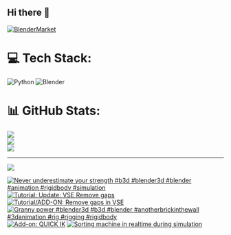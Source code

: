 ## Hi there 👋

<!--
**luckychris/luckychris** is a ✨ _special_ ✨ repository because its `README.md` (this file) appears on your GitHub profile.

Here are some ideas to get you started:

- 🔭 I’m currently working on ...
- 🌱 I’m currently learning ...
- 👯 I’m looking to collaborate on ...
- 🤔 I’m looking for help with ...
- 💬 Ask me about ...
- 📫 How to reach me: https://www.instagram.com/blender.fun/
- 😄 Pronouns: ...
- ⚡ Fun fact: ...
-->


[![BlenderMarket](https://assets.superhivemarket.com/site_assets/blendermarketlogo.png)](https://blendermarket.com/creators/blenderfun)

# 💻 Tech Stack:
![Python](https://img.shields.io/badge/python-3670A0?style=for-the-badge&logo=python&logoColor=ffdd54) ![Blender](https://img.shields.io/badge/blender-%23F5792A.svg?style=for-the-badge&logo=blender&logoColor=white)
# 📊 GitHub Stats:
![](https://github-readme-stats.vercel.app/api?username=luckychris&theme=great-gatsby&hide_border=false&include_all_commits=false&count_private=false)<br/>
![](https://github-readme-streak-stats.herokuapp.com/?user=luckychris&theme=great-gatsby&hide_border=false)<br/>
![](https://github-readme-stats.vercel.app/api/top-langs/?username=luckychris&theme=great-gatsby&hide_border=false&include_all_commits=false&count_private=false&layout=compact)

---
[![](https://visitcount.itsvg.in/api?id=luckychris&icon=0&color=0)](https://visitcount.itsvg.in)

<!-- Proudly created with GPRM ( https://gprm.itsvg.in ) -->

<!-- BEGIN YOUTUBE-CARDS -->
[![Never underestimate your strength  #b3d #blender3d #blender #animation #rigidbody #simulation](https://ytcards.demolab.com/?id=h01QwIYq5OU&title=Never+underestimate+your+strength++%23b3d+%23blender3d+%23blender+%23animation+%23rigidbody+%23simulation&lang=en&timestamp=1744527001&background_color=%230d1117&title_color=%23ffffff&stats_color=%23dedede&max_title_lines=1&width=250&border_radius=5 "Never underestimate your strength  #b3d #blender3d #blender #animation #rigidbody #simulation")](https://www.youtube.com/watch?v=h01QwIYq5OU)
[![Tutorial: Update: VSE Remove gaps](https://ytcards.demolab.com/?id=Mwg82aDwMjU&title=Tutorial%3A+Update%3A+VSE+Remove+gaps&lang=en&timestamp=1744469152&background_color=%230d1117&title_color=%23ffffff&stats_color=%23dedede&max_title_lines=1&width=250&border_radius=5 "Tutorial: Update: VSE Remove gaps")](https://www.youtube.com/watch?v=Mwg82aDwMjU)
[![Tutorial/ADD-ON: Remove gaps in VSE](https://ytcards.demolab.com/?id=4v7mk7aY_qo&title=Tutorial%2FADD-ON%3A+Remove+gaps+in+VSE&lang=en&timestamp=1744449967&background_color=%230d1117&title_color=%23ffffff&stats_color=%23dedede&max_title_lines=1&width=250&border_radius=5 "Tutorial/ADD-ON: Remove gaps in VSE")](https://www.youtube.com/watch?v=4v7mk7aY_qo)
[![Granny power #blender3d #b3d #blender #anotherbrickinthewall #3danimation #rig #rigging #rigidbody](https://ytcards.demolab.com/?id=3aVkhiKDcKk&title=Granny+power+%23blender3d+%23b3d+%23blender+%23anotherbrickinthewall+%233danimation+%23rig+%23rigging+%23rigidbody&lang=en&timestamp=1744445537&background_color=%230d1117&title_color=%23ffffff&stats_color=%23dedede&max_title_lines=1&width=250&border_radius=5 "Granny power #blender3d #b3d #blender #anotherbrickinthewall #3danimation #rig #rigging #rigidbody")](https://www.youtube.com/watch?v=3aVkhiKDcKk)
[![Add-on: QUICK IK](https://ytcards.demolab.com/?id=cuZoFYPmwEY&title=Add-on%3A+QUICK+IK&lang=en&timestamp=1744365534&background_color=%230d1117&title_color=%23ffffff&stats_color=%23dedede&max_title_lines=1&width=250&border_radius=5 "Add-on: QUICK IK")](https://www.youtube.com/watch?v=cuZoFYPmwEY)
[![Sorting machine in realtime during simulation](https://ytcards.demolab.com/?id=a0lWK8KL7Wc&title=Sorting+machine+in+realtime+during+simulation&lang=en&timestamp=1744262982&background_color=%230d1117&title_color=%23ffffff&stats_color=%23dedede&max_title_lines=1&width=250&border_radius=5 "Sorting machine in realtime during simulation")](https://www.youtube.com/watch?v=a0lWK8KL7Wc)
<!-- END YOUTUBE-CARDS -->

